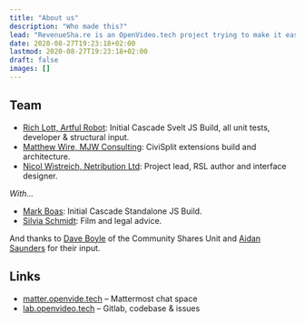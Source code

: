 ```yaml
---
title: "About us"
description: "Who made this?"
lead: "RevenueSha.re is an OpenVideo.tech project trying to make it easier for creatives, non-profits and other collaborators to easily and safely create revenue-sharing plans for little/no cost."
date: 2020-08-27T19:23:18+02:00
lastmod: 2020-08-27T19:23:18+02:00
draft: false
images: []
---
```


## Team

- [Rich Lott, Artful Robot](https://artfulrobot.uk): Initial Cascade Svelt JS Build, all unit tests, developer & structural input.
- [Matthew Wire, MJW Consulting](https://www.mjwconsult.co.uk/en/): CiviSplit extensions build and architecture.
- [Nicol Wistreich, Netribution Ltd](https://netribution.org): Project lead, RSL author and interface designer.

*With…*

- [Mark Boas](https://maboas.co): Initial Cascade Standalone JS Build.
- [Silvia Schmidt](https://silviaschmidt.org/): Film and legal advice.

And thanks to [Dave Boyle](https://communityshares.co.uk/about-us-dave-boyle/) of the Community Shares Unit and [Aidan Saunders](http://www.squiffle.uk/) for their input.

## Links

- [matter.openvide.tech](https://matter.openvide.tech) – Mattermost chat space
- [lab.openvideo.tech](https://gitlab.openvideo.tech) – Gitlab, codebase & issues
